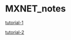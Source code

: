 # MXNET_notes

[tutorial-1](http://mxnet.io/tutorials/index.html)

[tutorial-2](http://mxnet-bing.readthedocs.io/en/latest/tutorials/index.html)
